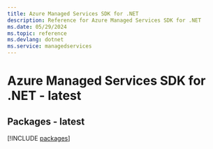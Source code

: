 ```yaml
---
title: Azure Managed Services SDK for .NET
description: Reference for Azure Managed Services SDK for .NET
ms.date: 05/29/2024
ms.topic: reference
ms.devlang: dotnet
ms.service: managedservices
---
```

# Azure Managed Services SDK for .NET - latest
## Packages - latest
[!INCLUDE [packages](managed-services-index.md)]